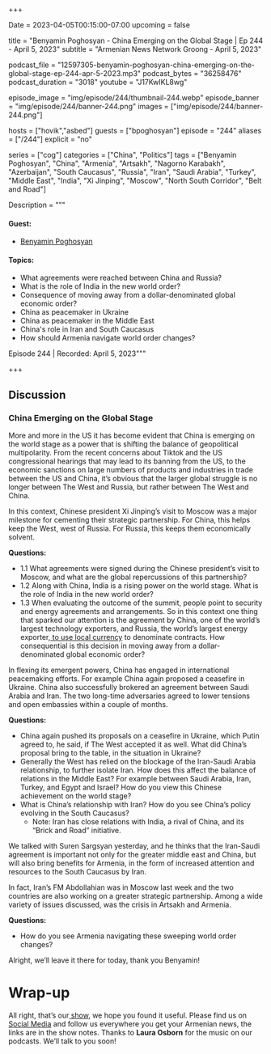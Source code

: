 +++

Date = 2023-04-05T00:15:00-07:00
upcoming = false

title = "Benyamin Poghosyan - China Emerging on the Global Stage | Ep 244 - April 5, 2023"
subtitle = "Armenian News Network Groong - April 5, 2023"

podcast_file = "12597305-benyamin-poghosyan-china-emerging-on-the-global-stage-ep-244-apr-5-2023.mp3"
podcast_bytes = "36258476"
podcast_duration = "3018"
youtube = "J17KwIKL8wg"

episode_image = "img/episode/244/thumbnail-244.webp"
episode_banner = "img/episode/244/banner-244.png"
images = ["img/episode/244/banner-244.png"]

hosts = ["hovik","asbed"]
guests = ["bpoghosyan"]
episode = "244"
aliases = ["/244"]
explicit = "no"

series = ["cog"]
categories = ["China", "Politics"]
tags = ["Benyamin Poghosyan", "China", "Armenia", "Artsakh", "Nagorno Karabakh", "Azerbaijan", "South Caucasus", "Russia", "Iran", "Saudi Arabia", "Turkey", "Middle East", "India", "Xi Jinping", "Moscow", "North South Corridor", "Belt and Road"]

Description = """

#### Guest:

* [Benyamin Poghosyan](/guest/bpoghosyan)

#### Topics:

* What agreements were reached between China and Russia?
* What is the role of India in the new world order?
* Consequence of moving away from a dollar-denominated global economic order?
* China as peacemaker in Ukraine
* China as peacemaker in the Middle East
* China's role in Iran and South Caucasus
* How should Armenia navigate world order changes?

Episode 244 | Recorded: April 5, 2023"""

+++

## Discussion

### China Emerging on the Global Stage

More and more in the US it has become evident that China is emerging on the world stage as a power that is shifting the balance of geopolitical multipolarity. From the recent concerns about Tiktok and the US congressional hearings that may lead to its banning from the US, to the economic sanctions on large numbers of products and industries in trade between the US and China, it’s obvious that the larger global struggle is no longer between The West and Russia, but rather between The West and China.

In this context, Chinese president Xi Jinping’s visit to Moscow was a major milestone for cementing their strategic partnership. For China, this helps keep the West, west of Russia. For Russia, this keeps them economically solvent.

**Questions:**

* 1.1 What agreements were signed during the Chinese president’s visit to Moscow, and what are the global repercussions of this partnership?
* 1.2 Along with China, India is a rising power on the world stage. What is the role of India in the new world order?
* 1.3   When evaluating the outcome of the summit, people point to security and energy agreements and arrangements. So in this context one thing that sparked our attention is the agreement by China, one of the world’s largest technology exporters, and Russia, the world’s largest energy exporter,[ to use local currency](https://www.cnbc.com/2023/03/22/china-and-russia-affirm-multi-year-economic-cooperation.html) to denominate contracts. How consequential is this decision in moving away from a dollar-denominated global economic order?

In flexing its emergent powers, China has engaged in international peacemaking efforts. For example China again proposed a ceasefire in Ukraine. China also successfully brokered an agreement between Saudi Arabia and Iran. The two long-time adversaries agreed to lower tensions and open embassies within a couple of months.

**Questions:**

* China again pushed its proposals on a ceasefire in Ukraine, which Putin agreed to, he said, if The West accepted it as well. What did China’s proposal bring to the table, in the situation in Ukraine?
* Generally the West has relied on the blockage of the Iran-Saudi Arabia relationship, to further isolate Iran. How does this affect the balance of relations in the Middle East? For example between Saudi Arabia, Iran, Turkey, and Egypt and Israel? How do you view this Chinese achievement on the world stage?
* What is China’s relationship with Iran? How do you see China’s policy evolving in the South Caucasus?
    * Note: Iran has close relations with India, a rival of China, and its “Brick and Road” initiative.

We talked with Suren Sargsyan yesterday, and he thinks that the Iran-Saudi agreement is important not only for the greater middle east and China, but will also bring benefits for Armenia, in the form of increased attention and resources to the South Caucasus by Iran.

In fact, Iran’s FM Abdollahian was in Moscow last week and the two countries are also working on a greater strategic partnership. Among a wide variety of issues discussed, was the crisis in Artsakh and Armenia.

**Questions:**

* How do you see Armenia navigating these sweeping world order changes?

Alright, we’ll leave it there for today, thank you Benyamin!

# Wrap-up

All right, that’s our[ show](https://podcasts.groong.org/), we hope you found it useful. Please find us on[ Social Media](https://lintr.ee/groong) and follow us everywhere you get your Armenian news, the links are in the show notes. Thanks to **Laura Osborn** for the music on our podcasts. We’ll talk to you soon!
